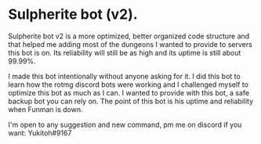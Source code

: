 # Sulpherite bot (v2).
Sulpherite bot v2 is a more optimized, better organized code structure and that helped me adding most of the dungeons I wanted to provide to servers this bot is on. Its reliability will still be as high and its uptime is still about 99.99%.

I made this bot intentionally without anyone asking for it.
I did this bot to learn how the rotmg discord bots were working and I challenged myself to optimize this bot as much as I can.
I wanted to provide with this bot, a safe backup bot you can rely on.
The point of this bot is his uptime and reliability when Funman is down.

I'm open to any suggestion and new command, pm me on discord if you want: Yukitoh#9167
